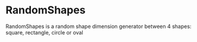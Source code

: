 # RandomShapes
RandomShapes is a random shape dimension generator between 4 shapes: square, rectangle, circle or oval
